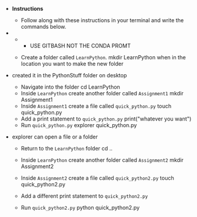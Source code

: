 * **Instructions**

  * Follow along with these instructions in your terminal and write the commands below.
* * * USE GITBASH NOT THE CONDA PROMT

  * Create a folder called `LearnPython`.
mkdir LearnPython when in the location you want to make the new folder
* created it in the PythonStuff folder on desktop
  * Navigate into the folder
cd LearnPython
  * Inside `LearnPython` create another folder called `Assignment1`
mkdir Assignment1
  * Inside `Assignment1` create a file called `quick_python.py`
touch quick_python.py
  * Add a print statement to `quick_python.py`
print("whatever you want")
  * Run `quick_python.py`
explorer quick_python.py 
* explorer can open a file or a folder
  * Return to the `LearnPython` folder
cd ..
  * Inside `LearnPython` create another folder called `Assignment2`
mkdir Assignment2
  * Inside `Assignment2` create a file called `quick_python2.py`
touch quick_python2.py
  * Add a different print statement to `quick_python2.py`

  * Run `quick_python2.py`
python quick_python2.py
